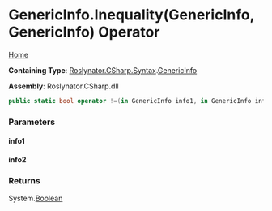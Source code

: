 <a name="_Top"></a>

# GenericInfo\.Inequality\(GenericInfo, GenericInfo\) Operator

[Home](../../../../../README.md#_Top)

**Containing Type**: [Roslynator.CSharp.Syntax](../../README.md#_Top)\.[GenericInfo](../README.md#_Top)

**Assembly**: Roslynator\.CSharp\.dll

```csharp
public static bool operator !=(in GenericInfo info1, in GenericInfo info2)
```

### Parameters

#### info1

#### info2

### Returns

System\.[Boolean](https://docs.microsoft.com/en-us/dotnet/api/system.boolean)

